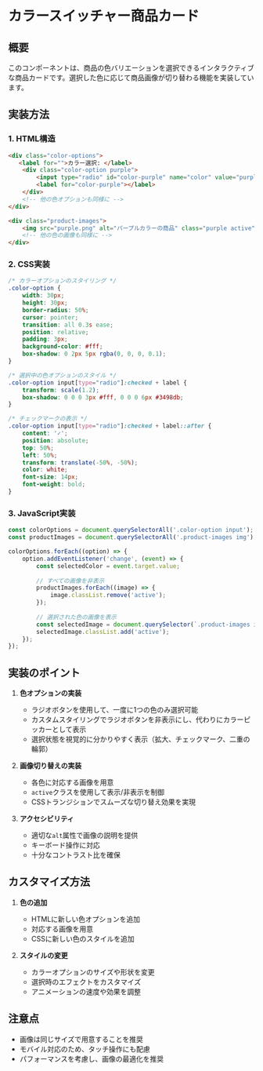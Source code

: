 # カラースイッチャー商品カード

## 概要
このコンポーネントは、商品の色バリエーションを選択できるインタラクティブな商品カードです。選択した色に応じて商品画像が切り替わる機能を実装しています。

## 実装方法

### 1. HTML構造
```html
<div class="color-options">
   <label for="">カラー選択: </label>
    <div class="color-option purple">
        <input type="radio" id="color-purple" name="color" value="purple" checked>
        <label for="color-purple"></label>
    </div>
    <!-- 他の色オプションも同様に -->
</div>

<div class="product-images">
    <img src="purple.png" alt="パープルカラーの商品" class="purple active">
    <!-- 他の色の画像も同様に -->
</div>
```

### 2. CSS実装
```css
/* カラーオプションのスタイリング */
.color-option {
    width: 30px;
    height: 30px;
    border-radius: 50%;
    cursor: pointer;
    transition: all 0.3s ease;
    position: relative;
    padding: 3px;
    background-color: #fff;
    box-shadow: 0 2px 5px rgba(0, 0, 0, 0.1);
}

/* 選択中の色オプションのスタイル */
.color-option input[type="radio"]:checked + label {
    transform: scale(1.2);
    box-shadow: 0 0 0 3px #fff, 0 0 0 6px #3498db;
}

/* チェックマークの表示 */
.color-option input[type="radio"]:checked + label::after {
    content: '✓';
    position: absolute;
    top: 50%;
    left: 50%;
    transform: translate(-50%, -50%);
    color: white;
    font-size: 14px;
    font-weight: bold;
}
```

### 3. JavaScript実装
```javascript
const colorOptions = document.querySelectorAll('.color-option input');
const productImages = document.querySelectorAll('.product-images img');

colorOptions.forEach((option) => {
    option.addEventListener('change', (event) => {
        const selectedColor = event.target.value;
        
        // すべての画像を非表示
        productImages.forEach((image) => {
            image.classList.remove('active');
        });
        
        // 選択された色の画像を表示
        const selectedImage = document.querySelector(`.product-images img.${selectedColor}`);
        selectedImage.classList.add('active');
    });
});
```

## 実装のポイント

1. **色オプションの実装**
   - ラジオボタンを使用して、一度に1つの色のみ選択可能
   - カスタムスタイリングでラジオボタンを非表示にし、代わりにカラーピッカーとして表示
   - 選択状態を視覚的に分かりやすく表示（拡大、チェックマーク、二重の輪郭）

2. **画像切り替えの実装**
   - 各色に対応する画像を用意
   - `active`クラスを使用して表示/非表示を制御
   - CSSトランジションでスムーズな切り替え効果を実現

3. **アクセシビリティ**
   - 適切な`alt`属性で画像の説明を提供
   - キーボード操作に対応
   - 十分なコントラスト比を確保

## カスタマイズ方法

1. **色の追加**
   - HTMLに新しい色オプションを追加
   - 対応する画像を用意
   - CSSに新しい色のスタイルを追加

2. **スタイルの変更**
   - カラーオプションのサイズや形状を変更
   - 選択時のエフェクトをカスタマイズ
   - アニメーションの速度や効果を調整

## 注意点
- 画像は同じサイズで用意することを推奨
- モバイル対応のため、タッチ操作にも配慮
- パフォーマンスを考慮し、画像の最適化を推奨 